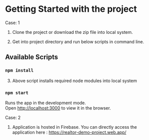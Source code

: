 # Getting Started with the project

Case: 1
1) Clone the project or download the zip file into local system.

2) Get into project directory and run below scripts in command line.

## Available Scripts

### `npm install`

3) Above script installs required node modules into local system

### `npm start`

Runs the app in the development mode.\
Open [http://localhost:3000](http://localhost:3000) to view it in the browser.

Case: 2
1) Application is hosted in Firebase. You can directly access the application here : https://realtor-demo-project.web.app/
